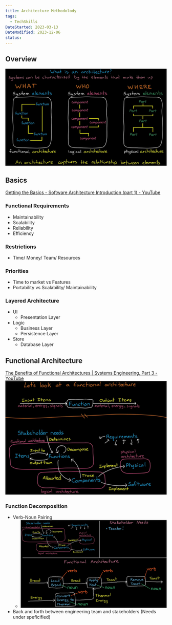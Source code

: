 ```yaml
---
title: Architecture Methodolody
tags:
  - TechSkills
DateStarted: 2023-03-13
DateModified: 2023-12-06
status:
---
```


## Overview

![](z-Assets/Pasted%20image%2020230308083747.png)

## Basics

[Getting the Basics - Software Architecture Introduction (part 1) - YouTube](z-Assets/https://www.youtube.com/watch?v=8UlLgOf20Ho)

### Functional Requirements

- Maintainability
- Scalability
- Reliability
- Efficiency

### Restrictions

- Time/ Money/ Team/ Resources

### Priorities

- Time to market vs Features
- Portability vs Scalability/ Maintainability

### Layered Architecture

- UI
  - Presentation Layer
- Logic
  - Business Layer
  - Persistence Layer
- Store
  - Database Layer

## Functional Architecture

[The Benefits of Functional Architectures | Systems Engineering, Part 3 - YouTube](z-Assets/https://www.youtube.com/watch?v=UTm1ORuZ1dg)
![](z-Assets/Pasted%20image%2020230308091015.png)

### Function Decomposition

- Verb-Noun Pairing
  - ![](z-Assets/Pasted%20image%2020230308091126.png)
- Back and forth between engineering team and stakeholders (Needs under speficified)
